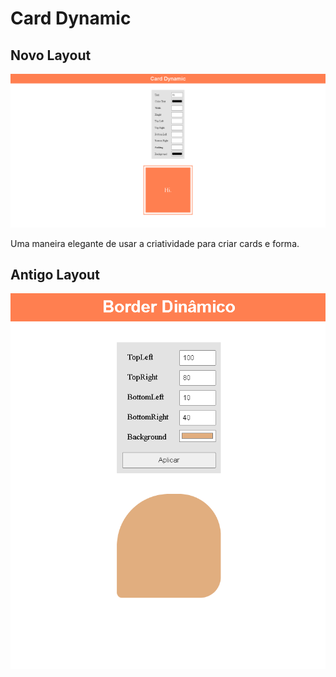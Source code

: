 # Card Dynamic

## Novo Layout

![Novo Layout](/images/newLayout.png)

Uma maneira elegante de usar a criatividade para criar cards e forma.

## Antigo Layout

![Antigo Layout](/images/oldLayout.png)

